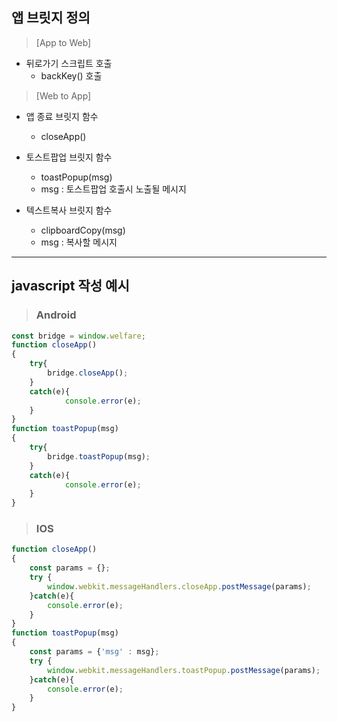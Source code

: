 ## 앱 브릿지 정의

> [App to Web]
+ 뒤로가기 스크립트 호출
   + backKey() 호출

> [Web to App]
+ 앱 종료 브릿지 함수
   + closeApp()

+ 토스트팝업 브릿지 함수
   + toastPopup(msg)
   	- msg : 토스트팝업 호출시 노출될 메시지

+ 텍스트복사 브릿지 함수
   + clipboardCopy(msg)
   	- msg : 복사할 메시지
-------------------------------------
## javascript 작성 예시
> ### Android
```javascript
const bridge = window.welfare;
function closeApp()
{
	try{
		bridge.closeApp();
	}
	catch(e){
     		console.error(e);
   	}
}
function toastPopup(msg)
{
	try{
		bridge.toastPopup(msg);
	}
	catch(e){
     		console.error(e);
   	}
}
```
> ### IOS
```javascript
function closeApp()
{
	const params = {};
	try {
		window.webkit.messageHandlers.closeApp.postMessage(params);
	}catch(e){
		console.error(e);
	}
}
function toastPopup(msg)
{
	const params = {'msg' : msg};
	try {
		window.webkit.messageHandlers.toastPopup.postMessage(params);
	}catch(e){
		console.error(e);
	}
}
```
